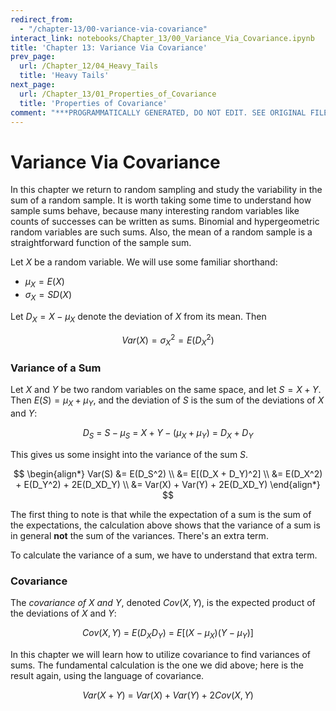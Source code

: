 ```yaml
---
redirect_from:
  - "/chapter-13/00-variance-via-covariance"
interact_link: notebooks/Chapter_13/00_Variance_Via_Covariance.ipynb
title: 'Chapter 13: Variance Via Covariance'
prev_page:
  url: /Chapter_12/04_Heavy_Tails
  title: 'Heavy Tails'
next_page:
  url: /Chapter_13/01_Properties_of_Covariance
  title: 'Properties of Covariance'
comment: "***PROGRAMMATICALLY GENERATED, DO NOT EDIT. SEE ORIGINAL FILES IN /notebooks***"
---
```


# Variance Via Covariance

In this chapter we return to random sampling and study the variability in the sum of a random sample. It is worth taking some time to understand how sample sums behave, because many interesting random variables like counts of successes can be written as sums. Binomial and hypergeometric random variables are such sums. Also, the mean of a random sample is a straightforward function of the sample sum. 

Let $X$ be a random variable. We will use some familiar shorthand:

- $\mu_X = E(X)$
- $\sigma_X = SD(X)$

Let $D_X = X - \mu_X$ denote the deviation of $X$ from its mean. Then

$$
Var(X) = \sigma_X^2 = E(D_X^2)
$$

### Variance of a Sum
Let $X$ and $Y$ be two random variables on the same space, and let $S = X+Y$. Then $E(S) = \mu_X + \mu_Y$, and the deviation of $S$ is the sum of the deviations of $X$ and $Y$:

$$
D_S ~ = ~ S - \mu_S ~ = ~ X + Y - (\mu_X + \mu_Y) ~ = ~ D_X + D_Y
$$

This gives us some insight into the variance of the sum $S$.

$$
\begin{align*}
Var(S) &= E(D_S^2) \\
&= E[(D_X + D_Y)^2] \\
&= E(D_X^2) + E(D_Y^2) + 2E(D_XD_Y) \\
&= Var(X) + Var(Y) + 2E(D_XD_Y)
\end{align*}
$$

The first thing to note is that while the expectation of a sum is the sum of the expectations, the calculation above shows that the variance of a sum is in general **not** the sum of the variances. There's an extra term. 

To calculate the variance of a sum, we have to understand that extra term. 

### Covariance
The *covariance of $X$ and $Y$*, denoted $Cov(X, Y)$, is the expected product of the deviations of $X$ and $Y$:

$$
Cov(X, Y) ~ = ~ E(D_XD_Y) ~=~ E[(X - \mu_X)(Y - \mu_Y)]
$$

In this chapter we will learn how to utilize covariance to find variances of sums. The fundamental calculation is the one we did above; here is the result again, using the language of covariance.

$$
Var(X+Y) ~ = ~ Var(X) + Var(Y) + 2Cov(X, Y)
$$
